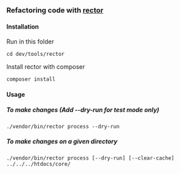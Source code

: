 ### Refactoring code with [rector](https://getrector.com)


#### Installation

Run in this folder
```shell
cd dev/tools/rector
```

Install rector with composer
```shell
composer install
```

#### Usage

##### To make changes (Add --dry-run for test mode only)
```shell
./vendor/bin/rector process --dry-run
```

##### To make changes on a given directory

```shell
./vendor/bin/rector process [--dry-run] [--clear-cache] ../../../htdocs/core/
```
